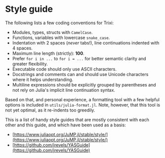 # Style guide
The following lists a few coding conventions for Trixi:

  * Modules, types, structs with `CamelCase`.
  * Functions, variables with lowercase `snake_case`.
  * Indentation with 2 spaces (*never* tabs!), line continuations indented with 4 spaces.
  * Maximum line length (strictly): **100**.
  * Prefer `for i in ...` to `for i = ...` for better semantic clarity and greater flexibility.
  * Executable code should only use ASCII characters.
  * Docstrings and comments can and should use Unicode characters where it helps understanding.
  * Multiline expressions should be explicitly grouped by parentheses and not
    rely on Julia's implicit line continuation syntax.

Based on that, and personal experience, a formatting tool with a few helpful
options is included in `utils/julia-format.jl`. Note, however, that this tool is
not yet optimal, as it re-indents too greedily.

This is a list of handy style guides that are mostly consistent with each
other and this guide, and which have been used as a basis:

  * [https://www.juliaopt.org/JuMP.jl/stable/style/](https://www.juliaopt.org/JuMP.jl/stable/style/)
  * [https://github.com/jrevels/YASGuide](https://github.com/jrevels/YASGuide)

